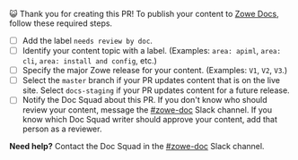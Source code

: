 :smiley_cat: Thank you for creating this PR! To publish your content to [Zowe Docs](https://docs.zowe.org/), follow these required steps.

- [ ] Add the label `needs review by doc`.
- [ ] Identify your content topic with a label. (Examples: `area: apiml`, `area: cli`, `area: install and config`, etc.)
- [ ] Specify the major Zowe release for your content. (Examples: `V1`, `V2`, `V3`.)
- [ ] Select the `master` branch if your PR updates content that is on the live site. Select `docs-staging` if your PR updates content for a future release.
- [ ] Notify the Doc Squad about this PR. If you don't know who should review your content, message the [#zowe-doc](https://openmainframeproject.slack.com/archives/CC961JYMQ) Slack channel. If you know which Doc Squad writer should approve your content, add that person as a reviewer.

**Need help?** Contact the Doc Squad in the [#zowe-doc](https://openmainframeproject.slack.com/archives/CC961JYMQ) Slack channel.
